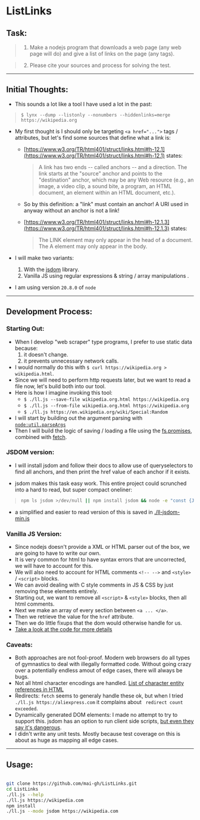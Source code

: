# ListLinks

## Task:

> 1. Make a nodejs program that downloads a web page (any web page will do) and give a list of links on the page (any tags).

> 2.  Please cite your sources and process for solving the test.

---

## Initial Thoughts:

- This sounds a lot like a tool I have used a lot in the past:

> `$ lynx --dump --listonly --nonumbers --hiddenlinks=merge https://wikipedia.org`

- My first thought is I should only be targeting `<a href="...">` tags / attributes, but let's find some sources that define what a link is:
    - [https://www.w3.org/TR/html401/struct/links.html#h-12.1](https://www.w3.org/TR/html401/struct/links.html#h-12.1) states:

        > A link has two ends -- called anchors -- and a direction. The link starts at the "source" anchor and points to the "destination" anchor, which may be any Web resource (e.g., an image, a video clip, a sound bite, a program, an HTML document, an element within an HTML document, etc.).

    - So by this definition: a "link" must contain an anchor! A URI used in anyway without an anchor is not a link!
    - [https://www.w3.org/TR/html401/struct/links.html#h-12.1.3](https://www.w3.org/TR/html401/struct/links.html#h-12.1.3) states:

        > The LINK element may only appear in the head of a document. The A element may only appear in the body.

- I will make two variants:
    1. With the [jsdom](https://github.com/jsdom/jsdom) library.
    2. Vanilla JS using regular expressions & string / array manipulations . 

- I am using version `20.8.0` of `node`

---

## Development Process:

### Starting Out:

  - When I develop "web scraper" type programs, I prefer to use static data because:
    1. it doesn't change.
    2. it prevents unnecessary network calls.
  - I would normally do this with `$ curl https://wikipedia.org > wikipedia.html`. 
  - Since we will need to perform http requests later, but we want to read a file now, let's build both into our tool.
  - Here is how I imagine invoking this tool:
    - `$ ./ll.js --save-file wikipedia.org.html https://wikipedia.org`
    - `$ ./ll.js --from-file wikipedia.org.html https://wikipedia.org`
    - `$ ./ll.js https://en.wikipedia.org/wiki/Special:Random`
  - I will start by building out the argument parsing with [`node:util.parseArgs`](https://nodejs.org/api/util.html#utilparseargsconfig)
  - Then I will build the logic of saving / loading a file using the [fs.promises](https://nodejs.org/api/fs.html#promises-api), combined with [fetch](https://developer.mozilla.org/en-US/docs/Web/API/fetch).

### JSDOM version:

  - I will install jsdom and follow their docs to allow use of queryselectors to find all anchors, and then print the href value of each anchor if it exists.

  - jsdom makes this task easy work. This entire project could scrunched into a hard to read, but super compact oneliner:

  >  ```bash
  >  npm ls jsdom >/dev/null || npm install jsdom && node -e "const {JSDOM}=require('jsdom');JSDOM.fromURL(process.argv[1]).then(dom=>[].slice.call(dom.window.document.getElementsByTagName('a')).forEach(e=>(e.href)&&console.log(e.href)));" https://wikipedia.org
  >  ```

  - a simplified and easier to read version of this is saved in [./ll-jsdom-min.js](./ll-jsdom-min.js)

### Vanilla JS Version:

  - Since nodejs doesn't provide a XML or HTML parser out of the box, we are going to have to write our own.
  - It is very common for html to have syntax errors that are uncorrected, we will have to account for this.
  - We will also need to account for HTML comments `<!-- -->` and `<style>` / `<script>` blocks.
  - We can avoid dealing with C style comments in JS & CSS by just removing these elements entirely.
  - Starting out, we want to remove all `<script>` & `<style>` blocks, then all html comments.
  - Next we make an array of every section between `<a ... </a>`.
  - Then we retrieve the value for the `href` attribute.
  - Then we do little fixups that the dom would otherwise handle for us.
  - [Take a look at the code for more details](./ll.js?plain=1#L104)

### Caveats:

  - Both approaches are not fool-proof. Modern web browsers do all types of gymnastics to deal with illegally formatted code. Without going crazy over a potentially endless amout of edge cases, there will always be bugs.
  - Not all html character encodings are handled. [List of character entity references in HTML](https://en.wikipedia.org/wiki/List_of_XML_and_HTML_character_entity_references#Character_entity_references_in_HTML)
  - Redirects: `fetch` seems to generaly handle these ok, but when I tried `./ll.js https://aliexpress.com` it complains about ` redirect count exceeded`.
  - Dynamically generated DOM elements: I made no attempt to try to support this. jsdom has an option to run  client side scripts, [but even they say it's dangerous](https://github.com/jsdom/jsdom#executing-scripts).
  - I didn't write any unit tests. Mostly because test coverage on this is about as huge as mapping all edge cases.

---

## Usage:

```bash

git clone https://github.com/mai-gh/ListLinks.git
cd ListLinks
./ll.js --help
./ll.js https://wikipedia.com
npm install
./ll.js --mode jsdom https://wikipedia.com

```
